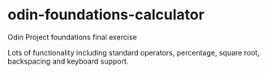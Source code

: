 # odin-foundations-calculator
Odin Project foundations final exercise 

Lots of functionality including standard operators, percentage, square root, backspacing and keyboard support.
